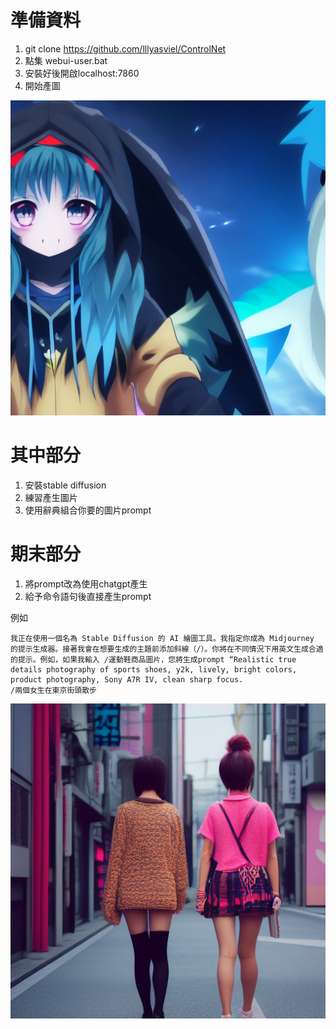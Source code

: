 # 準備資料
1. git clone https://github.com/lllyasviel/ControlNet
2. 點集 webui-user.bat
3. 安裝好後開啟localhost:7860
4. 開始產圖

![](https://github.com/10924236/StableDiffusion/blob/master/outputs/extras-images/00000.png)


# 其中部分
1. 安裝stable diffusion
2. 練習產生圖片
3. 使用辭典組合你要的圖片prompt

# 期末部分
1. 將prompt改為使用chatgpt產生
2. 給予命令語句後直接產生prompt

例如

```
我正在使用一個名為 Stable Diffusion 的 AI 繪圖工具。我指定你成為 Midjourney 的提示生成器。接著我會在想要生成的主題前添加斜線（/）。你將在不同情況下用英文生成合適的提示。例如，如果我輸入 /運動鞋商品圖片，您將生成prompt “Realistic true details photography of sports shoes, y2k, lively, bright colors, product photography, Sony A7R IV, clean sharp focus.
/兩個女生在東京街頭散步
```

![](https://github.com/10924236/StableDiffusion/blob/master/outputs/txt2img-images/2023-06-18/00004-4156683012.png)